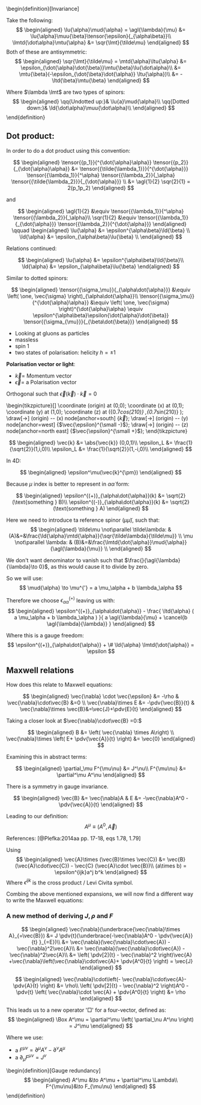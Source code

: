 <!--
@import "/dissertation/assets/custom.md"
 -->

\begin{definition}[Invariance]

Take the following:
$$
\begin{aligned}
  \lu{\alpha}\mud{\alpha} = \agl{\lambda}{\mu} &= \lu{\alpha}\muu{\beta}\tensor{\epsilon}{_{\alpha\beta}}\\
  \lmtd{\dot\alpha}\mtu{\alpha} &= \sqr{\lmt}{\tilde\mu}
\end{aligned}
$$
Both of these are antisymmetric:
$$
\begin{aligned}
  \sqr{\lmt}{\tilde\mu} = \mtd{\alpha}\ltu{\alpha} &= \epsilon_{\dot{\alpha}\dot{\beta}}\mtu{\beta}\lu{\dot\alpha}\\
  &= \mtu{\beta}(-\epsilon_{\dot{\beta}\dot{\alpha}} \ltu{\alpha})\\
  &= -\ltd{\beta}\mtu{\beta}
\end{aligned}
$$

Where $\lambda \lmt$ are two types of spinors:
$$
\begin{aligned}
  \qq{Undotted up:}& \lu{a}\mud{\alpha}\\
  \qq{Dotted down:}& \ld{\dot\alpha}\muu{\dot\alpha}\\
\end{aligned}
$$
\end{definition}

## Dot product:
In order to do a dot product using this convention:

$$
\begin{aligned}
  \tensor{{p_1}}{^{\dot{\alpha}\alpha}} \tensor{{p_2}}{_{\dot{\alpha}\alpha}}
    &= \tensor{{\tilde{\lambda_1}}}{^{\dot{\alpha}}}
    \tensor{{\lambda_1}}{^\alpha}
    \tensor{{\lambda_2}}{_\alpha}
    \tensor{{\tilde{\lambda_2}}}{_{\dot{\alpha}}} \\
  &= \agl{1}{2} \sqr{2}{1} = 2(p_1p_2)
\end{aligned}
$$

and

$$
\begin{aligned}
  \agl{1}{2} &\equiv \tensor{{\lambda_1}}{^\alpha} \tensor{{\lambda_2}}{_\alpha}\\
  \sqr{1}{2} &\equiv \tensor{{\lambda_1}}{_{\dot{\alpha}}} \tensor{{\lambda_2}}{^{\dot{\alpha}}}
\end{aligned} \qquad
\begin{aligned}
  \lu{\alpha} &= \epsilon^{\alpha\beta}\ld{\beta} \\
  \ld{\alpha} &= \epsilon_{\alpha\beta}\lu{\beta} \\
\end{aligned}
$$

Relations continued:

$$
\begin{aligned}
  \lu{\alpha} &= \epsilon^{\alpha\beta}\ld{\beta}\\
  \ld{\alpha} &= \epsilon_{\alpha\beta}\lu{\beta}
\end{aligned}
$$

Similar to dotted spinors:

$$
\begin{aligned}
  \tensor{{\sigma_\mu}}{_{\alpha\dot{\alpha}}} &\equiv
    \left( \one, \vec{\sigma} \right)_{\alpha\dot{\alpha}}\\
  \tensor{{\sigma_\mu}}{^{\dot{\alpha}\alpha}} &\equiv
    \left( \one, \vec{\sigma} \right)^{\dot{\alpha}\alpha}
      \equiv \epsilon^{\alpha\beta}\epsilon{\dot{\alpha}\dot{\beta}} \tensor{{\sigma_{\mu}}}{_{\beta\dot{\beta}}}
\end{aligned}
$$

 - Looking at gluons as particles
 - massless
 - spin 1
 - two states of polarisation: helicity $h=\pm 1$

**Polarisation vector or light**:

 - $\vec{k} =$ Momentum vector
 - $\vec{\epsilon} =$ a Polarisation vector


Orthogonal such that $\vec{\epsilon} ( \vec{k} ) \cdot \vec{k}=0$

\begin{tikzpicture}[]
  \coordinate (origin) at (0,0);
  \coordinate (x) at (0,1);
  \coordinate (y) at (1,0);
  \coordinate (z) at ({0.7*cos(210)} ,{0.7*sin(210)} );
  \draw[->] (origin) -- (x) node[anchor=south] {$\vec{k}$};
  \draw[->] (origin) -- (y) node[anchor=west] {$\vec{\epsilon}^{\small -}$};
  \draw[->] (origin) -- (z) node[anchor=north east] {$\vec{\epsilon}^{\small +}$};
\end{tikzpicture}

$$
\begin{aligned}
  \vec{k} &= \abs{\vec{k}} (0,0,1)\\
  \epsilon_L &= \frac{1}{\sqrt{2}}(1,i,0)\\
  \epsilon_L &= \frac{1}{\sqrt{2}}(1,-i,0)\\
\end{aligned}
$$

In 4D:

$$
\begin{aligned}
  \epsilon^\mu(\vec{k}^{\pm})
\end{aligned}
$$

Because $\mu$ index is better to represent in $\alpha\dot{\alpha}$ form:

$$
\begin{aligned}
  \epsilon^{(+)}_{\alpha\dot{\alpha}}(k) &= \sqrt{2} (\text{something } B)\\
  \epsilon^{(-)}_{\alpha\dot{\alpha}}(k) &= \sqrt{2} (\text{something } A)
\end{aligned}
$$

Here we need to introduce ta reference spinor ($\mu\tilde{\mu}$), such that:
$$
\begin{aligned}
  \tilde\mu \not\parallel \tilde\lambda: &
    (A)&=&\frac{\ld{\alpha}\mtd{\alpha}}{\sqr{\tilde\lambda}{\tilde\mu}} \\
  \mu \not\parallel \lambda: &
    (B)&=&\frac{\lmtd{\dot{\alpha}}\mud{\alpha}}{\agl{\lambda}{\mu}} \\
\end{aligned}
$$

We don't want denominator to vanish such that $\frac{}{\agl{\lambda}{\lambda}\to 0}$, as this would cause it to divide by zero.

So we will use:
$$
\mud{\alpha} \to \mu^{'} = a \mu_\alpha + b \lambda_\alpha
$$

Therefore we choose $\epsilon^{(+)}_{\alpha\dot{\alpha}}$ leaving us with:
$$
\begin{aligned}
  \epsilon^{(+)}_{\alpha\dot{\alpha}} - \frac{
    \ltd{\alpha} ( a \mu_\alpha + b \lambda_\alpha )
  }{
    a \agl{\lambda}{\mu} + \cancel{b \agl{\lambda}{\lambda}}
  }
\end{aligned}
$$

Where this is a gauge freedom:
$$
  \epsilon^{(+)}_{\alpha\dot{\alpha}}  + \# \ld{\alpha} \lmtd{\dot{\alpha}} = \epsilon
$$

## Maxwell relations
How does this relate to Maxwell equations:

$$
\begin{aligned}
  \vec{\nabla} \cdot \vec{\epsilon} &= -\rho &  \vec{\nabla}\cdot\vec{B} &=0 \\
  \vec{\nabla}\times E &= -\pdv{\vec{B}}{t} & \vec{\nabla}\times \vec{B}&=\vec{J}+\pdv{E}{t}
\end{aligned}
$$

Taking a closer look at $\vec{\nabla}\cdot\vec{B} =0:$

$$
\begin{aligned}
  B &= \left(  \vec{\nabla} \times A\right) \\
  \vec{\nabla}\times \left( E+ \pdv{\vec{A}}{t} \right) &= \vec{0}
\end{aligned}
$$

Examining this in abstract terms:

$$
\begin{aligned}
  \partial_\mu F^{\mu\nu} &= J^\nu\\
  F^{\mu\nu} &= \partial^\mu A^\nu
\end{aligned}
$$

There is a symmetry in gauge invariance.

$$
\begin{aligned}
  \vec{B} &= \vec{\nabla}A & E &= -\vec{\nabla}A^0 - \pdv{\vec{A}}{t}
\end{aligned}
$$

Leading to our definition:
$$
  A^\mu \equiv \left( A^0, \vec{A} \right)
$$

References:
[@Plefka:2014aa pp. 17-18, eqs 1.78, 1.79]


Using
$$
  \begin{aligned}
    \vec{A}\times (\vec{B}\times \vec{C}) &= \vec{B}(\vec{A}\cdot\vec{C}) - \vec{C} (\vec{A}\cdot \vec{B})\\
    (a\times b) = \epsilon^{ijk}a^j b^k
  \end{aligned}
$$
Where $\epsilon^{ijk}$ is the cross product / Levi Civita symbol.

Combing the above mentioned expansions, we will now find a different way to write the Maxwell equations:

### A new method of deriving $J, \rho$ and $F$
$$
\begin{aligned}
  \vec{\nabla}(\underbrace{\vec{\nabla}\times A}_{=\vec{B}}) &= J \pdv{t}(\underbrace{-\vec{\nabla}A^0 - \pdv{\vec{A}}{t} }_{=E})\\
  &= \vec{\nabla}(\vec{\nabla}\cdot\vec{A}) - \vec{\nabla}^2\vec{A}\\
  &= \vec{\nabla}(\vec{\nabla}\cdot\vec{A}) - \vec{\nabla}^2\vec{A}\\
  &= \left( \pdv[2]{t} - \vec{\nabla}^2 \right)\vec{A} +\vec{\nabla}\left(\vec{\nabla}\cdot\vec{A}+ \pdv{A^0}{t}  \right) = \vec{J}
\end{aligned}
$$

$$
\begin{aligned}
  \vec{\nabla}\cdot\left(- \vec{\nabla}\cdot\vec{A}- \pdv{A}{t} \right) &= \rho\\
  \left( \pdv[2]{t} - \vec{\nabla}^2 \right)A^0 - \pdv{t} \left( \vec{\nabla}\cdot \vec{A} + \pdv{A^0}{t} \right) &= \rho
\end{aligned}
$$

This leads us to a new operator '$\Box$' for a four-vector, defined as:
$$
\begin{aligned}
  \Box A^\mu = \partial^\mu \left( \partial_\nu A^\nu \right) = J^\mu
\end{aligned}
$$

Where we use:

  - a $F^{\mu\nu} = \partial^\mu A^\nu - \partial^\nu A^\mu$
  - a $\partial_\mu F^{\mu\nu} = J^\nu$

\begin{definition}[Gauge redundancy]
$$
\begin{aligned}
  A^\mu &\to A^\mu + \partial^\mu \Lambda\\
  F^{\mu\nu}&\to F_{\mu\nu}
\end{aligned}
$$
\end{definition}
